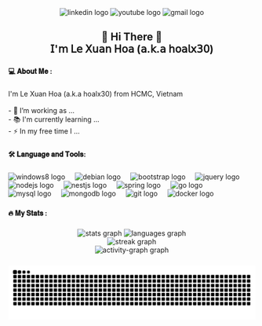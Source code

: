 <div align="center">
  <img src="https://img.shields.io/static/v1?message=LinkedIn&logo=linkedin&label=&color=0077B5&logoColor=white&labelColor=&style=flat" height="20" alt="linkedin logo"  />
  <img src="https://img.shields.io/static/v1?message=Youtube&logo=youtube&label=&color=FF0000&logoColor=white&labelColor=&style=flat" height="20" alt="youtube logo"  />
  <img src="https://img.shields.io/static/v1?message=Gmail&logo=gmail&label=&color=D14836&logoColor=white&labelColor=&style=flat" height="20" alt="gmail logo"  />
</div>

###

<h2 align="center">🎇 Hi There 🎇 <br>𝖨'𝗆 𝖫𝖾 𝖷𝗎𝖺𝗇 𝖧𝗈𝖺 (𝖺.𝗄.𝖺 𝗁𝗈𝖺𝗅𝗑𝟥𝟢)</h2>

###

<h4 align="left">💻 𝐀𝐛𝐨𝐮𝐭 𝐌𝐞 :</h4>

###

<p align="left">I'm Le Xuan Hoa (a.k.a hoalx30) from HCMC, Vietnam<br><br>- 🔭 I’m working as ...<br>- 📚 I'm currently learning ...<br>- ⚡ In my free time I ...</p>

###

<h4 align="left">🛠 𝐋𝐚𝐧𝐠𝐮𝐚𝐠𝐞 𝐚𝐧𝐝 𝐓𝐨𝐨𝐥𝐬:</h4>

###

<div align="left">
  <img src="https://cdn.jsdelivr.net/gh/devicons/devicon/icons/windows8/windows8-original.svg" height="40" alt="windows8 logo"  />
  <img width="12" />
  <img src="https://cdn.jsdelivr.net/gh/devicons/devicon/icons/debian/debian-original.svg" height="40" alt="debian logo"  />
  <img width="12" />
  <img src="https://cdn.jsdelivr.net/gh/devicons/devicon/icons/bootstrap/bootstrap-original.svg" height="40" alt="bootstrap logo"  />
  <img width="12" />
  <img src="https://cdn.jsdelivr.net/gh/devicons/devicon/icons/jquery/jquery-original.svg" height="40" alt="jquery logo"  />
  <img width="12" />
  <img src="https://cdn.jsdelivr.net/gh/devicons/devicon/icons/nodejs/nodejs-original.svg" height="40" alt="nodejs logo"  />
  <img width="12" />
  <img src="https://cdn.jsdelivr.net/gh/devicons/devicon/icons/nestjs/nestjs-original.svg" height="40" alt="nestjs logo"  />
  <img width="12" />
  <img src="https://cdn.jsdelivr.net/gh/devicons/devicon/icons/spring/spring-original.svg" height="40" alt="spring logo"  />
  <img width="12" />
  <img src="https://cdn.jsdelivr.net/gh/devicons/devicon/icons/go/go-original-wordmark.svg" height="40" alt="go logo"  />
  <img width="12" />
  <img src="https://cdn.jsdelivr.net/gh/devicons/devicon/icons/mysql/mysql-original.svg" height="40" alt="mysql logo"  />
  <img width="12" />
  <img src="https://cdn.jsdelivr.net/gh/devicons/devicon/icons/mongodb/mongodb-original.svg" height="40" alt="mongodb logo"  />
  <img width="12" />
  <img src="https://cdn.jsdelivr.net/gh/devicons/devicon/icons/git/git-plain.svg" height="40" alt="git logo"  />
  <img width="12" />
  <img src="https://cdn.jsdelivr.net/gh/devicons/devicon/icons/docker/docker-plain-wordmark.svg" height="40" alt="docker logo"  />
  <img width="12" />
</div>

###

<h4 align="left">🔥   𝐌𝐲 𝐒𝐭𝐚𝐭𝐬 :</h4>

###

<div align="center">
  <img src="https://github-readme-stats.vercel.app/api?username=hoalx30&hide_title=false&hide_rank=false&show_icons=true&include_all_commits=false&count_private=true&disable_animations=false&theme=dracula&locale=en&hide_border=true&order=1&custom_title=Stats" height="135" alt="stats graph"  />
  <img src="https://github-readme-stats.vercel.app/api/top-langs?username=hoalx30&locale=en&hide_title=false&layout=compact&card_width=320&langs_count=5&theme=dracula&hide_border=true&order=2&custom_title=Languages" height="135" alt="languages graph"  />
  </br>
  <img src="https://streak-stats.demolab.com?user=hoalx30&locale=en&mode=daily&theme=dracula&hide_border=true&border_radius=5&date_format=n/j%5B/Y%5D&order=3" height="135" alt="streak graph"  />
  </br>
  <img src="https://github-readme-activity-graph.vercel.app/graph?username=hoalx30&custom_title=Graph&theme=dracula&radius=15&area=true&hide_border=true&hide_title=false" height="250" alt="activity-graph graph"  />
</div>

###

<img src="https://raw.githubusercontent.com/hoalx30/hoalx30/output/snake.svg" alt="Snake animation" />
